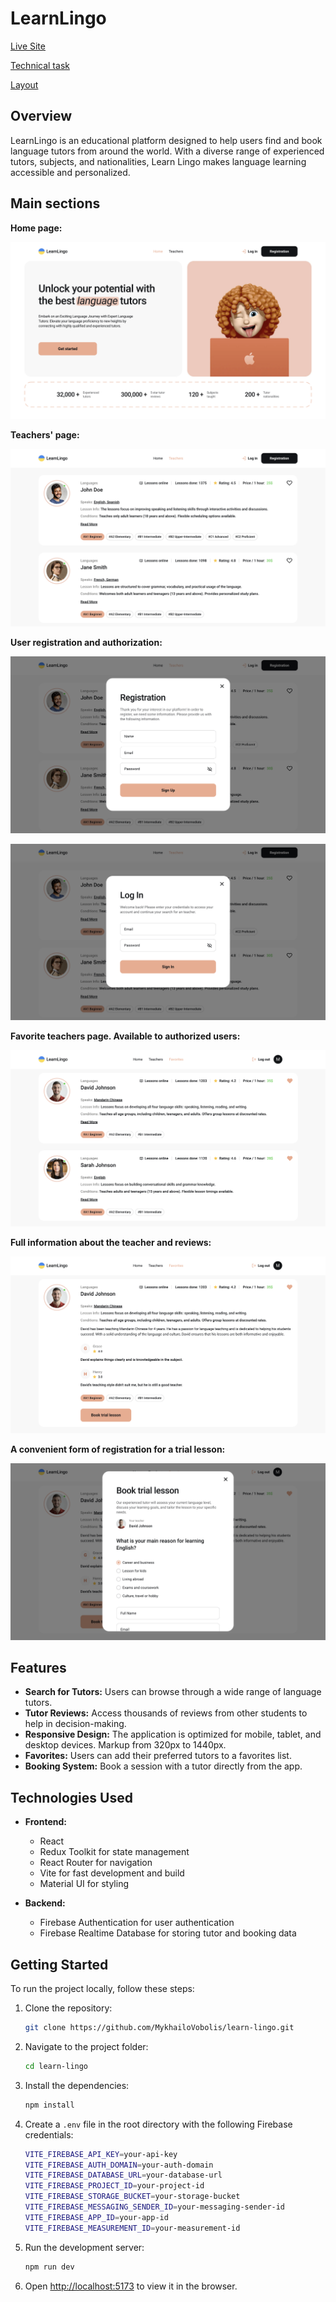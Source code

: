 # LearnLingo

[Live Site](https://top-learn-lingo.vercel.app/)

[Technical task](https://docs.google.com/document/d/1ZB_MFgnnJj7t7OXtv5hESSwY6xRgVoACZKzgZczWc3Y/edit)

[Layout](https://www.figma.com/file/dewf5jVviSTuWMMyU3d8Mc/%D0%9F%D0%B5%D1%82-%D0%BF%D1%80%D0%BE%D1%94%D0%BA%D1%82-%D0%B4%D0%BB%D1%8F-%D0%9A%D0%A6?type=design&node-id=0-1&mode=design&t=jCmjSs9PeOjObYSc-0)

## Overview

LearnLingo is an educational platform designed to help users find and book language tutors from around the world. With a diverse range of experienced tutors, subjects, and nationalities, Learn Lingo makes language learning accessible and personalized.

## Main sections

**Home page:**

![Home Page](./src/assets/images/home-page.png)

**Teachers' page:**

![Teachers Page](./src/assets/images/teachers-page.png)

**User registration and authorization:**

![Sign Up](./src/assets/images/sign-up.png)

![Sign In](./src/assets/images/sign-in.png)

**Favorite teachers page. Available to authorized users:**

![Teacher Info](./src/assets/images/favorite-teachers-page.png)

**Full information about the teacher and reviews:**

![Teacher Info](./src/assets/images/teacher-info.png)

**A convenient form of registration for a trial lesson:**

![Trial Lesson](./src/assets/images/trial-lesson.png)

## Features

- **Search for Tutors:** Users can browse through a wide range of language tutors.
- **Tutor Reviews:** Access thousands of reviews from other students to help in decision-making.
- **Responsive Design:** The application is optimized for mobile, tablet, and desktop devices. Markup from 320px to 1440px.
- **Favorites:** Users can add their preferred tutors to a favorites list.
- **Booking System:** Book a session with a tutor directly from the app.

## Technologies Used

- **Frontend:**

  - React
  - Redux Toolkit for state management
  - React Router for navigation
  - Vite for fast development and build
  - Material UI for styling

- **Backend:**
  - Firebase Authentication for user authentication
  - Firebase Realtime Database for storing tutor and booking data

## Getting Started

To run the project locally, follow these steps:

1. Clone the repository:

   ```bash
   git clone https://github.com/MykhailoVobolis/learn-lingo.git
   ```

2. Navigate to the project folder:

   ```bash
   cd learn-lingo
   ```

3. Install the dependencies:

   ```bash
   npm install
   ```

4. Create a `.env` file in the root directory with the following Firebase credentials:

   ```bash
   VITE_FIREBASE_API_KEY=your-api-key
   VITE_FIREBASE_AUTH_DOMAIN=your-auth-domain
   VITE_FIREBASE_DATABASE_URL=your-database-url
   VITE_FIREBASE_PROJECT_ID=your-project-id
   VITE_FIREBASE_STORAGE_BUCKET=your-storage-bucket
   VITE_FIREBASE_MESSAGING_SENDER_ID=your-messaging-sender-id
   VITE_FIREBASE_APP_ID=your-app-id
   VITE_FIREBASE_MEASUREMENT_ID=your-measurement-id
   ```

5. Run the development server:

   ```bash
   npm run dev
   ```

6. Open [http://localhost:5173](http://localhost:5173) to view it in the browser.
